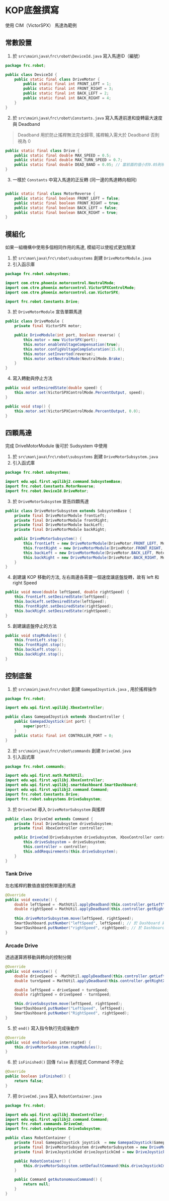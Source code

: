 <!-- title: FRC8725 軟體培訓教學 - KOP底盤 -->
<!-- description: 控制 KOP 底盤 -->
<!-- category: Programming -->
<!-- tags: FRC8725 -->
<!-- published time: 2024/03/18 -->

# KOP底盤撰寫
使用 CIM（VictorSPX） 馬達為範例

## 常數設置
1. 於 `src\main\java\frc\robot\DeviceId.java` 寫入馬達ID（編號）
```java
package frc.robot;

public class DeviceId {
    public static final class DriveMotor {
        public static final int FRONT_LEFT = 1;
        public static final int FRONT_RIGHT = 3;
        public static final int BACK_LEFT = 2;
        public static final int BACK_RIGHT = 4;
    }
}

```

2. 於 `src\main\java\frc\robot\Constants.java` 寫入馬達前進和旋轉最大速度與 Deadband


> Deadband 用於防止搖桿無法完全歸零, 搖桿輸入需大於 Deadband 否則視為 0

```java
public static final class Drive {
    public static final double MAX_SPEED = 0.5;
    public static final double MAX_TURN_SPEED = 0.7;
    public static final double DEAD_BAND = 0.05; // 當前面的值小於0.05則視為0
}

```

3. 一樣於 `Constants` 中寫入馬達的正反轉 (同一邊的馬達轉向相同)
```java

public static final class MotorReverse {
    public static final boolean FRONT_LEFT = false;
    public static final boolean FRONT_RIGHT = true;
    public static final boolean BACK_LEFT = false;
    public static final boolean BACK_RIGHT = true;
}
```

## 模組化
如果一組機構中使用多個相同作用的馬達, 模組可以使程式更加簡潔

1. 於 `src\man\java\frc\robot\subsystems` 創建 `DriveMotorModule.java`
2. 引入函示庫
```java
package frc.robot.subsystems;

import com.ctre.phoenix.motorcontrol.NeutralMode;
import com.ctre.phoenix.motorcontrol.VictorSPXControlMode;
import com.ctre.phoenix.motorcontrol.can.VictorSPX;

import frc.robot.Constants.Drive;
```

3. 於 `DriveMotorModule` 宣告單顆馬達
```java
public class DriveModule {
    private final VictorSPX motor;

    public DriveModule(int port, boolean reverse) {
        this.motor = new VictorSPX(port);
        this.motor.enableVoltageCompensation(true);
        this.motor.configVoltageCompSaturation(15.0);
        this.motor.setInverted(reverse);
        this.motor.setNeutralMode(NeutralMode.Brake);
    }
}
```

4. 寫入轉動與停止方法
```java
public void setDesiredState(double speed) {
    this.motor.set(VictorSPXControlMode.PercentOutput, speed);
}

public void stop() {
    this.motor.set(VictorSPXControlMode.PercentOutput, 0.0);
}
```

## 四顆馬達
完成 DriveMotorModule 後可於 Sudsystem 中使用

1. 於 `src\man\java\frc\robot\subsystems` 創建 `DriveMotorSubsystem.java`
2. 引入函式庫
```java
package frc.robot.subsystems;

import edu.wpi.first.wpilibj2.command.SubsystemBase;
import frc.robot.Constants.MotorReverse;
import frc.robot.DeviceId.DriveMotor;
```

3. 於 `DriveMotorSubsystem` 宣告四顆馬達
```java
public class DriveMotorSubsystem extends SubsystemBase {
    private final DriveMotorModule frontLeft;
    private final DriveMotorModule frontRight;
    private final DriveMotorModule backLeft;
    private final DriveMotorModule backRight;

    public DriveMotorSubsystem() {
        this.frontLeft = new DriveMotorModule(DriveMotor.FRONT_LEFT, MotorReverse.FRONT_LEFT);
        this.frontRight = new DriveMotorModule(DriveMotor.FRONT_RIGHT, MotorReverse.FRONT_RIGHT);
        this.backLeft = new DriveMotorModule(DriveMotor.BACK_LEFT, MotorReverse.BACK_LEFT);
        this.backRight = new DriveMotorModule(DriveMotor.BACK_RIGHT, MotorReverse.BACK_RIGHT);
    }
}
```

4. 創建讓 KOP 移動的方法, 左右兩邊各需要一個速度讓底盤旋轉，故有 left 和 right Speed
```java
public void move(double leftSpeed, double rightSpeed) {
    this.frontLeft.setDesiredState(leftSpeed);
    this.backLeft.setDesiredState(leftSpeed);
    this.frontRight.setDesiredState(rightSpeed);
    this.backRight.setDesiredState(rightSpeed);
}
```

5. 創建讓底盤停止的方法
```java
public void stopModules() {
    this.frontLeft.stop();
    this.frontRight.stop();
    this.backLeft.stop();
    this.backRight.stop();
}
```

## 控制底盤
1. 於 `src\main\java\frc\robot` 創建 `GamepadJoystick.java` , 用於搖桿操作
```java
package frc.robot;

import edu.wpi.first.wpilibj.XboxController;

public class GamepadJoystick extends XboxController {
    public GamepadJoystick(int port) {
        super(port);
    }
    public static final int CONTROLLER_PORT = 0;
}
```
2. 於 `src\main\java\frc\robot\commands` 創建 `DriveCmd.java`
3. 引入函式庫
```java
package frc.robot.commands;

import edu.wpi.first.math.MathUtil;
import edu.wpi.first.wpilibj.XboxController;
import edu.wpi.first.wpilibj.smartdashboard.SmartDashboard;
import edu.wpi.first.wpilibj2.command.Command;
import frc.robot.Constants.Drive;
import frc.robot.subsystems.DriveSubsystem;
```

3. 於 `DriveCmd` 導入 `DriveMotorSubsystem` 與搖桿
```java
public class DriveCmd extends Command {
	private final DriveSubsystem driveSubsystem;
	private final XboxController controller;

	public DriveCmd(DriveSubsystem driveSubsystem, XboxController controller) {
		this.driveSubsystem = driveSubsystem;
		this.controller = controller;
		this.addRequirements(this.driveSubsystem);
	}
}
```
### Tank Drive
左右搖桿的數值直接控制單邊的馬達

```java
@Override
public void execute() {
    double leftSpeed = -MathUtil.applyDeadband(this.controller.getLeftY(), Drive.DEAD_BAND) * Drive.MAX_SPEED;
    double rightSpeed = MathUtil.applyDeadband(this.controller.getRightY(), Drive.DEAD_BAND) * Drive.MAX_TURN_SPEED;
		
    this.driveMotorSubsystem.move(leftSpeed, rightSpeed);
    SmartDashboard.putNumber("leftSpeed", leftSpeed); // 於 Dashboard 顯示左速度值
    SmartDashboard.putNumber("rightSpeed", rightSpeed); // 於 Dashboard 顯示右速度值
}
```

### Arcade Drive
透過運算將移動與轉向的控制分開

```java
@Override
public void execute() {
	double driveSpeed = -MathUtil.applyDeadband(this.controller.getLeftY(), Drive.DEAD_BAND) * Drive.MAX_SPEED;
	double turnSpeed = MathUtil.applyDeadband(this.controller.getRightX(), Drive.DEAD_BAND) * Drive.MAX_TURN_SPEED;

	double leftSpeed = driveSpeed + turnSpeed;
	double rightSpeed = driveSpeed - turnSpeed;

	this.driveSubsystem.move(leftSpeed, rightSpeed);
	SmartDashboard.putNumber("LeftSpeed", leftSpeed);
	SmartDashboard.putNumber("RightSpeed", rightSpeed);
}
```

5. 於 `end()` 寫入指令執行完成後動作
```java
@Override
public void end(boolean interrupted) {
    this.driveMotorSubsystem.stopModules();
}
```

6. 於 `isFinished()` 回傳 `false` 表示程式 Command 不停止
```java
@Override
public boolean isFinished() {
    return false;
}
```

7. 把 `DriveCmd.java` 寫入 `RobotContainer.java`
```java
package frc.robot;

import edu.wpi.first.wpilibj.XboxController;
import edu.wpi.first.wpilibj2.command.Command;
import frc.robot.commands.DriveCmd;
import frc.robot.subsystems.DriveSubsystem;

public class RobotContainer {
    private final GamepadJoystick joystick  = new GamepadJoystick(GamepadJoystick.CONTROLLER_PORT);
    private final DriveMotorSubsystem driveMotorSubsystem = new DriveMotorSubsystem();
    private final DriveJoystickCmd driveJoystickCmd = new DriveJoystickCmd(driveMotorSubsystem, joystick);

    public RobotContainer() {
	    this.driveMotorSubsystem.setDefaultCommand(this.driveJoystickCmd);
    }

    public Command getAutonomousCommand() {
	    return null;
    }
}
```